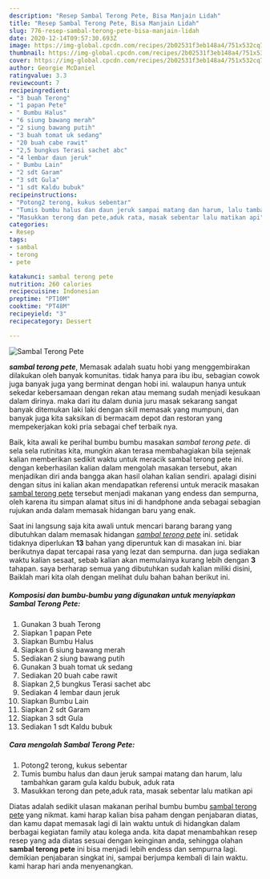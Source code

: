 ```yaml
---
description: "Resep Sambal Terong Pete, Bisa Manjain Lidah"
title: "Resep Sambal Terong Pete, Bisa Manjain Lidah"
slug: 776-resep-sambal-terong-pete-bisa-manjain-lidah
date: 2020-12-14T09:57:30.693Z
image: https://img-global.cpcdn.com/recipes/2b02531f3eb148a4/751x532cq70/sambal-terong-pete-foto-resep-utama.jpg
thumbnail: https://img-global.cpcdn.com/recipes/2b02531f3eb148a4/751x532cq70/sambal-terong-pete-foto-resep-utama.jpg
cover: https://img-global.cpcdn.com/recipes/2b02531f3eb148a4/751x532cq70/sambal-terong-pete-foto-resep-utama.jpg
author: Georgie McDaniel
ratingvalue: 3.3
reviewcount: 7
recipeingredient:
- "3 buah Terong"
- "1 papan Pete"
- " Bumbu Halus"
- "6 siung bawang merah"
- "2 siung bawang putih"
- "3 buah tomat uk sedang"
- "20 buah cabe rawit"
- "2,5 bungkus Terasi sachet abc"
- "4 lembar daun jeruk"
- " Bumbu Lain"
- "2 sdt Garam"
- "3 sdt Gula"
- "1 sdt Kaldu bubuk"
recipeinstructions:
- "Potong2 terong, kukus sebentar"
- "Tumis bumbu halus dan daun jeruk sampai matang dan harum, lalu tambahkan garam gula kaldu bubuk, aduk rata"
- "Masukkan terong dan pete,aduk rata, masak sebentar lalu matikan api"
categories:
- Resep
tags:
- sambal
- terong
- pete

katakunci: sambal terong pete 
nutrition: 260 calories
recipecuisine: Indonesian
preptime: "PT10M"
cooktime: "PT48M"
recipeyield: "3"
recipecategory: Dessert

---
```



![Sambal Terong Pete](https://img-global.cpcdn.com/recipes/2b02531f3eb148a4/751x532cq70/sambal-terong-pete-foto-resep-utama.jpg)

<b><i>sambal terong pete</i></b>, Memasak adalah suatu hobi yang menggembirakan dilakukan oleh banyak komunitas. tidak hanya para ibu ibu, sebagian cowok juga banyak juga yang berminat dengan hobi ini. walaupun hanya untuk sekedar kebersamaan dengan rekan atau memang sudah menjadi kesukaan dalam dirinya. maka dari itu dalam dunia juru masak sekarang sangat banyak ditemukan laki laki dengan skill memasak yang mumpuni, dan banyak juga kita saksikan di bermacam depot dan restoran yang mempekerjakan koki pria sebagai chef terbaik nya.

Baik, kita awali ke perihal bumbu bumbu masakan <i>sambal terong pete</i>. di sela sela rutinitas kita, mungkin akan terasa membahagiakan bila sejenak kalian memberikan sedikit waktu untuk meracik sambal terong pete ini. dengan keberhasilan kalian dalam mengolah masakan tersebut, akan menjadikan diri anda bangga akan hasil olahan kalian sendiri. apalagi disini dengan situs ini kalian akan mendapatkan referensi untuk meracik masakan <u>sambal terong pete</u> tersebut menjadi makanan yang endess dan sempurna, oleh karena itu simpan alamat situs ini di handphone anda sebagai sebagian rujukan anda dalam memasak hidangan baru yang enak.




Saat ini langsung saja kita awali untuk mencari barang barang yang dibutuhkan dalam memasak hidangan <u><i>sambal terong pete</i></u> ini. setidak tidaknya diperlukan <b>13</b> bahan yang diperuntuk kan di masakan ini. biar berikutnya dapat tercapai rasa yang lezat dan sempurna. dan juga sediakan waktu kalian sesaat, sebab kalian akan memulainya kurang lebih dengan <b>3</b> tahapan. saya berharap semua yang dibutuhkan sudah kalian miliki disini, Baiklah mari kita olah dengan melihat dulu bahan bahan berikut ini.

<!--inarticleads1-->

##### Komposisi dan bumbu-bumbu yang digunakan untuk menyiapkan Sambal Terong Pete:

1. Gunakan 3 buah Terong
1. Siapkan 1 papan Pete
1. Siapkan  Bumbu Halus
1. Siapkan 6 siung bawang merah
1. Sediakan 2 siung bawang putih
1. Gunakan 3 buah tomat uk sedang
1. Sediakan 20 buah cabe rawit
1. Siapkan 2,5 bungkus Terasi sachet abc
1. Sediakan 4 lembar daun jeruk
1. Siapkan  Bumbu Lain
1. Siapkan 2 sdt Garam
1. Siapkan 3 sdt Gula
1. Sediakan 1 sdt Kaldu bubuk




<!--inarticleads2-->

##### Cara mengolah Sambal Terong Pete:

1. Potong2 terong, kukus sebentar
1. Tumis bumbu halus dan daun jeruk sampai matang dan harum, lalu tambahkan garam gula kaldu bubuk, aduk rata
1. Masukkan terong dan pete,aduk rata, masak sebentar lalu matikan api




Diatas adalah sedikit ulasan makanan perihal bumbu bumbu <u>sambal terong pete</u> yang nikmat. kami harap kalian bisa paham dengan penjabaran diatas, dan kamu dapat memasak lagi di lain waktu untuk di hidangkan dalam berbagai kegiatan family atau kolega anda. kita dapat menambahkan resep resep yang ada diatas sesuai dengan keinginan anda, sehingga olahan <b>sambal terong pete</b> ini bisa menjadi lebih endess dan sempurna lagi. demikian penjabaran singkat ini, sampai berjumpa kembali di lain waktu. kami harap hari anda menyenangkan.
